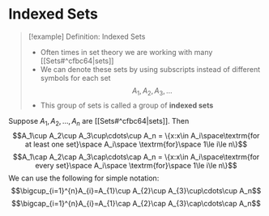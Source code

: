 # Indexed Sets
>[!example] Definition: Indexed Sets
>- Often times in set theory we are working with many [[Sets#^cfbc64|sets]]
>- We can denote these sets by using subscripts instead of different symbols for each set$$A_1,A_2,A_3,\dots$$
>- This group of sets is called a group of **indexed sets**

Suppose $A_1,A_2,\dots,A_n$ are [[Sets#^cfbc64|sets]]. Then$$A_1\cup A_2\cup A_3\cup\cdots\cup A_n = \{x:x\in A_i\space\textrm{for at least one set}\space A_i\space \textrm{for}\space 1\le i\le n\}$$
$$A_1\cap A_2\cap A_3\cap\cdots\cap A_n = \{x:x\in A_i\space\textrm{for every set}\space A_i\space \textrm{for}\space 1\le i\le n\}$$
We can use the following for simple notation:$$\bigcup_{i=1}^{n}A_{i}=A_{1}\cup A_{2}\cup A_{3}\cup\cdots\cup A_n$$
$$\bigcap_{i=1}^{n}A_{i}=A_{1}\cap A_{2}\cap A_{3}\cap\cdots\cap A_n$$